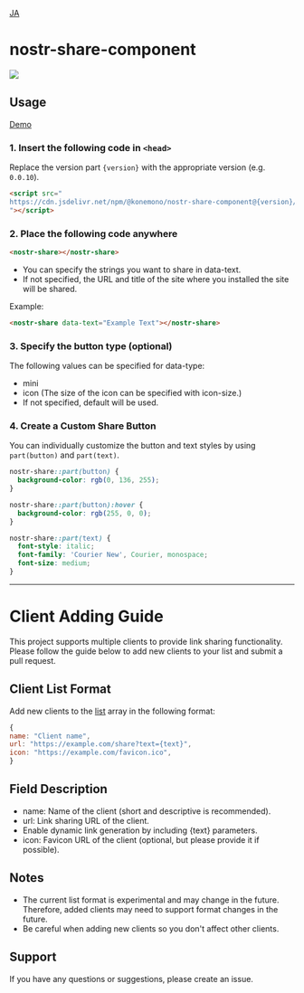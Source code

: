 
[JA](./README.md)
# nostr-share-component
[![](https://data.jsdelivr.com/v1/package/npm/@konemono/nostr-share-component/badge)](https://www.jsdelivr.com/package/npm/@konemono/nostr-share-component)

## Usage
[Demo](https://tsukemonogit.github.io/nostr-share-component/)
### 1. Insert the following code in `<head>`
Replace the version part `{version}` with the appropriate version (e.g. `0.0.10`).

   ```html
   <script src="
   https://cdn.jsdelivr.net/npm/@konemono/nostr-share-component@{version}/dist/nostr-share-component.min.js
   "></script>
   ```

### 2. Place the following code anywhere

```html
<nostr-share></nostr-share>
```

- You can specify the strings you want to share in data-text.
- If not specified, the URL and title of the site where you installed the site will be shared.


Example:
```html
<nostr-share data-text="Example Text"></nostr-share>
```


### 3. Specify the button type (optional)
The following values ​​can be specified for data-type:
- mini
- icon (The size of the icon can be specified with icon-size.)
- If not specified, default will be used.


### 4. Create a Custom Share Button

You can individually customize the button and text styles by using `part(button)` and `part(text)`.

```css
nostr-share::part(button) {
  background-color: rgb(0, 136, 255);
}

nostr-share::part(button):hover {
  background-color: rgb(255, 0, 0);
}

nostr-share::part(text) {
  font-style: italic;
  font-family: 'Courier New', Courier, monospace;
  font-size: medium;
}

```

-----


# Client Adding Guide

This project supports multiple clients to provide link sharing functionality. Please follow the guide below to add new clients to your list and submit a pull request.

## Client List Format

Add new clients to the [list](src/lib/list.ts) array in the following format:
```javascript
{
name: "Client name",
url: "https://example.com/share?text={text}",
icon: "https://example.com/favicon.ico",
}
```
## Field Description
- name: Name of the client (short and descriptive is recommended).
- url: Link sharing URL of the client.
- Enable dynamic link generation by including {text} parameters.
- icon: Favicon URL of the client (optional, but please provide it if possible).

## Notes
- The current list format is experimental and may change in the future. Therefore, added clients may need to support format changes in the future.
- Be careful when adding new clients so you don't affect other clients.

## Support
If you have any questions or suggestions, please create an issue.
